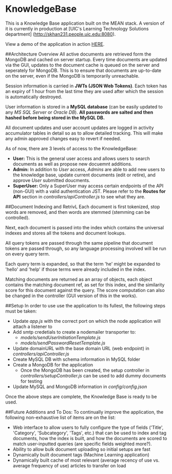# KnowledgeBase
This is a Knowledge Base application built on the MEAN stack. A version of it is currently in production at [UIC's Learning Technology Solutions department] (http://skhan231.people.uic.edu:8080).

View a demo of the application in action [HERE](https://youtu.be/mDB5pSo57go).

##Architecture Overview
All active documents are retrieved form the MongoDB and cached on server startup. Every time documents are updated via the GUI, updates to the document cache is queued on the server and seperately for MongoDB. This is to ensure that documents are up-to-date on the server, even if the MongoDB is temporarily unreachable. 

Session information is carried in __JWTs (JSON Web Tokens)__. Each token has an expiry of 1 hour from the last time they are used after which the session is automatically destroyed. 

User information is stored in a __MySQL database__ (can be easily updated to any _MS SQL Server_ or _Oracle DB_). __All passwords are salted and then hashed before being stored in the MySQL DB.__

All document updates and user account updates are logged in activity accumulator tables in detail so as to allow detailed tracking. This will make any admin approved changes easy to revert if needed.

As of now, there are 3 levels of access to the KnowledgeBase:
- __User:__ This is the general user access and allows users to search documents as well as propose new docuemnt additions. 
- __Admin:__ In addition to _User_ access, _Admins_ are able to add new users to the knowledge base, update current documents (edit or retire), and approve _User_ submitted doucments.
- __SuperUser:__ Only a SuperUser may access certain endpoints of the API (non-GUI) with a valid authentication JST. Please refer to the __Routes for API__ section in _controllers/apiController.js_ to see what they are.

##Document Indexing and RetrivL
Each document is first tokenized, stop words are removed, and then words are stemmed (stemming can be controlled).

Next, each document is passed into the index which contains the universal indexes and stores all the tokens and document lookups.

All query tokens are passed through the same pipeline that document tokens are passed through, so any language processing involved will be run on every query term.

Each query term is expanded, so that the term 'he' might be expanded to 'hello' and 'help' if those terms were already included in the index.

Matching documents are returned as an array of objects, each object contains the matching document ref, as set for this index, and the similarity score for this document against the query. The score computation can also be changed in the controller (GUI version of this in the works).

##Setup
In order to use use the application to its fullest, the following steps must be taken:
- Update _app.js_ with the correct port on which the node application will attach a listener to
- Add smtp credetials to create a nodemailer transporter to:
  - _models/sendUserInitiationTemplate.js_ 
  - _models/sendPasswordResetTemplate.js_
- Update domainURL with the base domain URL (web endpoint) in _controllers/apiController.js_
- Create MySQL DB with schema information in MySQL folder
- Create a MongoDB for the application
  - Once the MongoDB has been created, the setup controller in _controllers/setupController.js_ can be used to add dummy documents for testing
- Update MySQL and MongoDB information in _config/config.json_

Once the above steps are complete, the Knowledge Base is ready to be used.

##Future Additions and To Dos:
To continually improve the application, the following non-exhaustive list of items are on the list:
- Web interface to allow users to fully configure the type of fields ('Title', 'Category', 'Subcategory', 'Tags', etc.) that can be used to index and tag documents, how the index is built, and how the documents are scored to match user-inputted queries (are specific fields weighted more?). 
- Ability to allow bulk document uploading so initial setups are fast
- Dynamically built document tags (Machine Learning application)
- Dynamically built cache of most relevant (average recency of use vs. average frequency of use) articles to transfer on load


